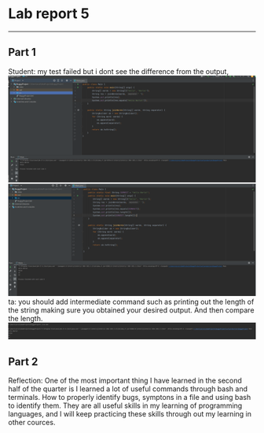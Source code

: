 # Lab report 5

---
## Part 1
Student: my test failed but i dont see the difference from the output,
![image](image4.png)
![image](image2.png)
ta: you should add intermediate command such as printing out the length of the string making sure you obtained your desired output. And then compare the length.
![image](image3.png)
## Part 2
Reflection: One of the most important thing I have learned in the second half of the quarter is I learned a lot of useful commands through bash and terminals. How to properly identify bugs, symptons in a file and using bash to identify them. They are all useful skills in my learning of programming languages, and I will keep practicing these skills through out my learning in other cources.
